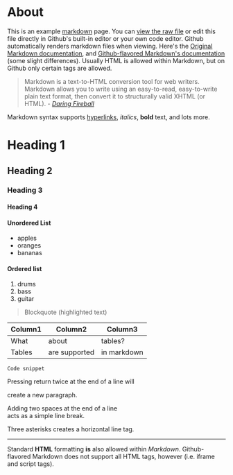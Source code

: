 # About

This is an example [markdown](https://daringfireball.net/projects/markdown/syntax) page. You can [view the raw file](https://raw.githubusercontent.com/cpl-makerlab/markdown-example/master/README.md) or edit this file directly in Github's built-in editor or your own code editor. Github automatically renders markdown files when viewing. Here's the [Original Markdown documentation](https://daringfireball.net/projects/markdown/), and [Github-flavored Markdown's documentation](https://guides.github.com/features/mastering-markdown/) (some slight differences). Usually HTML is allowed within Markdown, but on Github only certain tags are allowed. 

> Markdown is a text-to-HTML conversion tool for web writers. Markdown allows you to write using an easy-to-read, easy-to-write plain text format, then convert it to structurally valid XHTML (or HTML). - *[Daring Fireball](https://daringfireball.net/projects/markdown/)*



Markdown syntax supports [hyperlinks](http://www.duckduckgo.com), *italics*, **bold** text, and lots more.

# Heading 1
## Heading 2
### Heading 3
#### Heading 4

#### Unordered List
- apples
- oranges
- bananas

#### Ordered list
1. drums
2. bass
3. guitar

> Blockquote (highlighted text)  

Column1 | Column2 | Column3
--- | --- | ---
What | about | tables?
Tables | are supported  | in markdown

```
Code snippet
```

Pressing return twice at the end of a line will

create a new paragraph.

Adding two spaces at the end of a line  
acts as a simple line break.

Three asterisks creates a horizontal line tag.
***

Standard <b>HTML</b> formatting <b>is</b> also allowed within <i>Markdown</i>. Github-flavored Markdown does not support all HTML tags, however (i.e. iframe and script tags).
